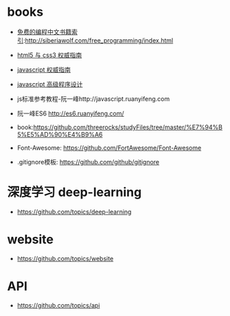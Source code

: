 # books

* [免费的编程中文书籍索引](http://siberiawolf.com/free_programming/index.html):http://siberiawolf.com/free_programming/index.html

* [html5 与 css3 权威指南](https://pan.baidu.com/s/1c2IWSjm)

* [javascript 权威指南](https://pan.baidu.com/s/1ge5dzCR)

* [javascript 高级程序设计](https://pan.baidu.com/s/1qXD88ag)

* js标准参考教程-阮一峰http://javascript.ruanyifeng.com

* 阮一峰ES6 http://es6.ruanyifeng.com/ 


* book:https://github.com/threerocks/studyFiles/tree/master/%E7%94%B5%E5%AD%90%E4%B9%A6

* Font-Awesome: https://github.com/FortAwesome/Font-Awesome

* .gitignore模板: https://github.com/github/gitignore


# 深度学习 deep-learning

* https://github.com/topics/deep-learning

# website

* https://github.com/topics/website

# API

* https://github.com/topics/api

